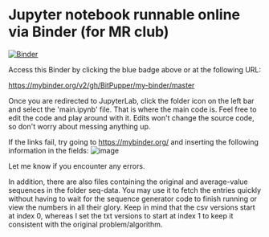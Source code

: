 # Jupyter notebook runnable online via Binder (for MR club)

[![Binder](https://mybinder.org/badge_logo.svg)](https://mybinder.org/v2/gh/BitPupper/my-binder/master)

Access this Binder by clicking the blue badge above or at the following URL:

https://mybinder.org/v2/gh/BitPupper/my-binder/master

Once you are redirected to JupyterLab, click the folder icon on the left bar and select the 'main.ipynb' file. That is where the main code is. Feel free to edit the code and play around with it. Edits won't change the source code, so don't worry about messing anything up.

If the links fail, try going to https://mybinder.org/ and inserting the following information in the fields:
![image](https://user-images.githubusercontent.com/38902034/140845161-029513a2-b3c6-4492-9e71-12b38eb591c6.png)

Let me know if you encounter any errors.


In addition, there are also files containing the original and average-value sequences in the folder seq-data. You may use it to fetch the entries quickly without having to wait for the sequence generator code to finish running or view the numbers in all their glory. Keep in mind that the csv versions start at index 0, whereas I set the txt versions to start at index 1 to keep it consistent with the original problem/algorithm.
